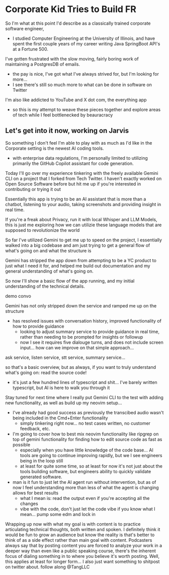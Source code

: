 # Corporate Kid Tries to Build FR

So I'm what at this point I'd describe as a classically trained corporate software engineer,
* I studied Computer Engineering at the University of Illinois, and have spent the first couple years of my career writing Java SpringBoot API's at a Fortune 500.

I've gotten frustrated with the slow moving, fairly boring work of maintaining a PostgresDB of emails.
* the pay is nice, I've got what I've always strived for, but I'm looking for more...
* I see there's still so much more to what can be done in software on Twitter

I'm also like addicted to YouTube and X dot com, the everything app
* so this is my attempt to weave these pieces together and explore areas of tech while I feel bottlenecked by beauracracy


## Let's get into it now, working on Jarvis

So something I don't feel I'm able to play with as much as I'd like in the Corporate setting is the newest AI coding tools.
* with enterprise data regulations, I'm personally limited to utilizing primarily the GitHub Copilot assistant for code generation.

Today I'll go over my experience tinkering with the freely available Gemini CLI on a project that I forked from Tech Twitter. I haven't exactly worked on Open Source Software before but hit me up if you're interested in contributing or trying it out

Essentially this app is trying to be an AI assistant that is more than a chatbot, listening to your audio, taking screenshots and providing insight in real time.

If you're a freak about Privacy, run it with local Whisper and LLM Models, this is just me exploring how we can utilizie these language models that are supposed to revolutionize the world

So far I've utilized Gemini to get me up to speed on the project, I essentially walked into a big codebase and am just trying to get a general flow of what's going on and what the structure is

Gemini has stripped the app down from attempting to be a YC product to just what I need it for, and helped me build out documentation and my general understanding of what's going on.

So now I'll show a basic flow of the app running, and my initial understanding of the technical details.

demo convo











Gemini has not only stripped down the service and ramped me up on the structure
* has resolved issues with conversation history, improved functionality of how to provide guidance
    * looking to adjust summary service to provide guidance in real time, rather than needing to be prompted for insights or followup
    * now I see it requires five dialouge turns, and does not include screen input... how can we improve on that simple approach...










ask service, listen service, stt service, summary service...

so that's a basic overview, but as always, if you want to truly understand what's going on: read the source code!
* it's just a few hundred lines of typescript and shit... I've barely written typescript, but AI is here to walk you through it


Stay tuned for next time where I really put Gemini CLI to the test with adding new functionality, as well as build up my neovim setup...
* I've already had good success as previously the transcibed audio wasn't being included in the Cmd+Enter functionality
    * simply tinkering right now... no test cases written, no customer feedback, etc.
* I'm going to cover how to best mix neovim functionality like ripgrep on top of gemini functionality for finding how to edit source code as fast as possible
    * especially when you have little knowledge of the code base... AI tools are going to continue improving rapidly, but we I see engineers being in the loop still
    * at least for quite some time, so at least for now it's not just about the tools building software, but engineers ability to quickly validate generated software.
* man is it fun to just let the AI agent run without intervention, but as of now I feel understanding more than less of what the agent is changing allows for best results
    * what I mean is: read the output even if you're accepting all the changes
    * vibe with the code, don't just let the code vibe if you know what I mean... pump some edm and lock in


Wrapping up now with what my goal is with content is to practice articulating technical thoughts, both written and spoken. I definitely think it would be fun to grow an audience but know the reality is that's better to think of as a side effect rather than main goal with content. Podcasters always say that by posting content you are forced to analyze your work in a deeper way than even like a public speaking course, there's the inherent focus of dialing something in to where you believe it's worth posting. Well, this applies at least for longer form... I also just want something to shitpost on twitter about. follow along @TangLLC
